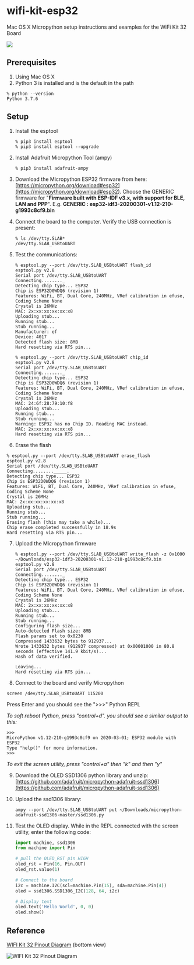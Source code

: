 # wifi-kit-esp32
Mac OS X Micropython setup instructions and examples for the WiFi Kit 32 Board

![](http://esp32.net/images/Heltec/WIFI-Kit-32/Heltec_WIFI-Kit-32_PhotoDisplay.jpg)

## Prerequisites
1. Using Mac OS X
2. Python 3 is installed and is the default in the path

```shell
% python --version
Python 3.7.6
```


## Setup

1. Install the esptool

	```shell
	% pip3 install esptool 
	% pip3 install esptool --upgrade
	```
	
2. Install Adafruit Micropython Tool (ampy)

	```shell
	% pip3 install adafruit-ampy
	```
	
3. Download the Micropython ESP32 firmware from here: [https://micropython.org/download#esp32](https://micropython.org/download#esp32).  Choose the GENERIC firmware for "**Firmware built with ESP-IDF v3.x, with support for BLE, LAN and PPP**".  E.g. **GENERIC : esp32-idf3-20200301-v1.12-210-g1993c8cf9.bin**

4. Connect the board to the computer.  Verify the USB connection is present:

	```shell
	% ls /dev/tty.SLAB*
	/dev/tty.SLAB_USBtoUART
	```

5. Test the communications:

	```shell
	% esptool.py --port /dev/tty.SLAB_USBtoUART flash_id
	esptool.py v2.8
	Serial port /dev/tty.SLAB_USBtoUART
	Connecting........_
	Detecting chip type... ESP32
	Chip is ESP32D0WDQ6 (revision 1)
	Features: WiFi, BT, Dual Core, 240MHz, VRef calibration in efuse, Coding Scheme None
	Crystal is 26MHz
	MAC: 2x:xx:xx:xx:xx:x8
	Uploading stub...
	Running stub...
	Stub running...
	Manufacturer: ef
	Device: 4017
	Detected flash size: 8MB
	Hard resetting via RTS pin...
	```
	
	```shell
	% esptool.py --port /dev/tty.SLAB_USBtoUART chip_id
	esptool.py v2.8
	Serial port /dev/tty.SLAB_USBtoUART
	Connecting........_
	Detecting chip type... ESP32
	Chip is ESP32D0WDQ6 (revision 1)
	Features: WiFi, BT, Dual Core, 240MHz, VRef calibration in efuse, Coding Scheme None
	Crystal is 26MHz
	MAC: 24:6f:28:79:10:f8
	Uploading stub...
	Running stub...
	Stub running...
	Warning: ESP32 has no Chip ID. Reading MAC instead.
	MAC: 2x:xx:xx:xx:xx:x8
	Hard resetting via RTS pin...
	```
	
6. Erase the flash

  ```shell
  % esptool.py --port /dev/tty.SLAB_USBtoUART erase_flash
  esptool.py v2.8
  Serial port /dev/tty.SLAB_USBtoUART
  Connecting........_____.
  Detecting chip type... ESP32
  Chip is ESP32D0WDQ6 (revision 1)
  Features: WiFi, BT, Dual Core, 240MHz, VRef calibration in efuse, Coding Scheme None
  Crystal is 26MHz
  MAC: 2x:xx:xx:xx:xx:x8
  Uploading stub...
  Running stub...
  Stub running...
  Erasing flash (this may take a while)...
  Chip erase completed successfully in 18.9s
  Hard resetting via RTS pin...
  ```

7. Upload the Micropython firmware

	```shell
	% esptool.py --port /dev/tty.SLAB_USBtoUART write_flash -z 0x1000 ~/Downloads/esp32-idf3-20200301-v1.12-210-g1993c8cf9.bin
	esptool.py v2.8
	Serial port /dev/tty.SLAB_USBtoUART
	Connecting........_
	Detecting chip type... ESP32
	Chip is ESP32D0WDQ6 (revision 1)
	Features: WiFi, BT, Dual Core, 240MHz, VRef calibration in efuse, Coding Scheme None
	Crystal is 26MHz
	MAC: 2x:xx:xx:xx:xx:x8
	Uploading stub...
	Running stub...
	Stub running...
	Configuring flash size...
	Auto-detected Flash size: 8MB
	Flash params set to 0x0230
	Compressed 1433632 bytes to 912937...
	Wrote 1433632 bytes (912937 compressed) at 0x00001000 in 80.8 seconds (effective 141.9 kbit/s)...
	Hash of data verified.
	
	Leaving...
	Hard resetting via RTS pin...
	```
	
8. Connect to the board and verify Micropython

  ```shell
  screen /dev/tty.SLAB_USBtoUART 115200
  ```
  Press Enter and you should see the ">>>" Python REPL

  *To soft reboot Python, press "control+d".  you should see a similar output to this:*

  ```MPY: soft reboot
  >>>
  MicroPython v1.12-210-g1993c8cf9 on 2020-03-01; ESP32 module with ESP32
  Type "help()" for more information.
  >>>
  ```

*To exit the screen utility, press "control+a" then "k" and then "y"*

9. Download the OLED SSD1306 python library and unzip: [https://github.com/adafruit/micropython-adafruit-ssd1306](https://github.com/adafruit/micropython-adafruit-ssd1306)

10. Upload the ssd1306 library:

	```shell
	ampy --port /dev/tty.SLAB_USBtoUART put ~/Downloads/micropython-adafruit-ssd1306-master/ssd1306.py
	```

11. Test the OLED display.  While in the REPL connected with the screen utility, enter the following code:

	```python
	import machine, ssd1306
	from machine import Pin
	
	# pull the OLED_RST pin HIGH
	oled_rst = Pin(16, Pin.OUT)
	oled_rst.value(1)
	
	# Connect to the board
	i2c = machine.I2C(scl=machine.Pin(15), sda=machine.Pin(4))
	oled = ssd1306.SSD1306_I2C(128, 64, i2c)
	
	# Display text
	oled.text('Hello World', 0, 0)
	oled.show()
	```

## Reference

[WIFI Kit 32 Pinout Diagram](http://esp32.net/images/Heltec/WIFI-Kit-32/Heltec_WIFI-Kit-32_DiagramPinout.jpg) (bottom view)

![WIFI Kit 32 Pinout Diagram](http://esp32.net/images/Heltec/WIFI-Kit-32/Heltec_WIFI-Kit-32_DiagramPinout.jpg)

